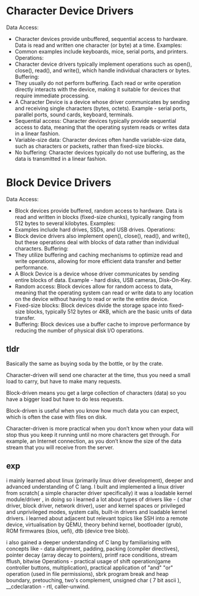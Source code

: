 # Character Device Drivers

Data Access:

- Character devices provide unbuffered, sequential access to hardware. Data is read and written one character (or byte) at a time.
  Examples:
- Common examples include keyboards, mice, serial ports, and printers.
  Operations:
- Character device drivers typically implement operations such as open(), close(), read(), and write(), which handle individual characters or bytes.
  Buffering:
- They usually do not perform buffering. Each read or write operation directly interacts with the device, making it suitable for devices that require immediate processing.
- A Character Device is a device whose driver communicates by sending and receiving single characters (bytes, octets). Example - serial ports, parallel ports, sound cards, keyboard, terminals.
- Sequential access: Character devices typically provide sequential access to data, meaning that the operating system reads or writes data in a linear fashion.
- Variable-size data: Character devices often handle variable-size data, such as characters or packets, rather than fixed-size blocks.
- No buffering: Character devices typically do not use buffering, as the data is transmitted in a linear fashion.

# Block Device Drivers

Data Access:

- Block devices provide buffered, random access to hardware. Data is read and written in blocks (fixed-size chunks), typically ranging from 512 bytes to several kilobytes.
  Examples:
- Examples include hard drives, SSDs, and USB drives.
  Operations:
- Block device drivers also implement open(), close(), read(), and write(), but these operations deal with blocks of data rather than individual characters.
  Buffering:
- They utilize buffering and caching mechanisms to optimize read and write operations, allowing for more efficient data transfer and better performance.
- A Block Device is a device whose driver communicates by sending entire blocks of data. Example - hard disks, USB cameras, Disk-On-Key.
- Random access: Block devices allow for random access to data, meaning that the operating system can read or write data to any location on the device without having to read or write the entire device.
- Fixed-size blocks: Block devices divide the storage space into fixed-size blocks, typically 512 bytes or 4KB, which are the basic units of data transfer.
- Buffering: Block devices use a buffer cache to improve performance by reducing the number of physical disk I/O operations.

## tldr

Basically the same as buying soda by the bottle, or by the crate.

Character-driven will send one character at the time, thus you need a small load to carry, but have to make many requests.

Block-driven means you get a large collection of characters (data) so you have a bigger load but have to do less requests.

Block-driven is useful when you know how much data you can expect, which is often the case with files on disk.

Character-driven is more practical when you don’t know when your data will stop thus you keep it running until no more characters get through. For example, an Internet connection, as you don’t know the size of the data stream that you will receive from the server.

## exp

i mainly learned about linux (primarily linux driver development), deeper and
advanced understanding of C lang. I built and implemented a linux driver from
scratch( a simple character driver specifically) it was a loadable kernel
module/driver , in doing so i learned a lot about types of drivers like - (
char driver, block driver, network driver), user and kernel spaces or
privileged and unprivileged modes, system calls, built-in drivers and loadable
kernel drivers. i learned about adjacent but relevant topics like SSH into a
remote device, virtualisation by QEMU, theory behind kernel, bootloader (grub),
ROM firmwares (bios, uefi), dtb (device tree blob).

i also gained a deeper understanding of C lang by familiarising with concepts
like - data alignment, padding, packing (compiler directives), pointer decay (array decay to pointers),
printf race conditions, stream fflush, bitwise Operations - practical usage of shift operation(game
controller buttons, multiplication), practical application of "and" "or"
operation (used in file permissions), sbrk program break and heap boundary,
pretouching, two's complement, unsigned char ( 7 bit ascii ), \_\_cdeclaration - rtl, caller-unwind.
